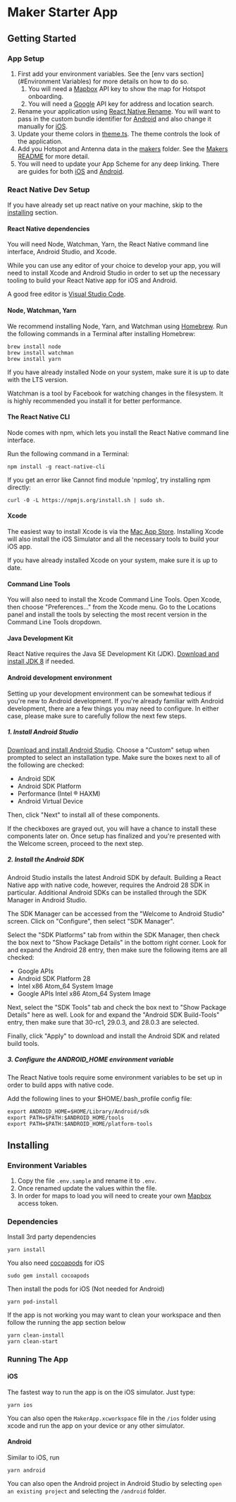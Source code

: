 # Maker Starter App

## Getting Started

### App Setup

1. First add your environment variables. See the [env vars section](#Environment Variables) for more details on how to do so.
   1. You will need a [Mapbox](https://docs.mapbox.com/help/getting-started/access-tokens/) API key to show the map for Hotspot onboarding.
   2. You will need a [Google](https://developers.google.com/maps/documentation/javascript/get-api-key) API key for address and location search.
2. Rename your application using [React Native Rename](https://github.com/junedomingo/react-native-rename). You will want to pass in the custom bundle identifier for [Android](https://developer.android.com/studio/build/configure-app-module#set_the_application_id) and also change it manually for [iOS](https://developer.apple.com/documentation/appstoreconnectapi/bundle_ids).
3. Update your theme colors in [theme.ts](src/theme/theme.ts). The theme controls the look of the application.
4. Add you Hotspot and Antenna data in the [makers](src/makers) folder. See the [Makers README](src/makers/README.md) for more detail.
5. You will need to update your App Scheme for any deep linking. There are guides for both [iOS](https://developer.apple.com/documentation/xcode/defining-a-custom-url-scheme-for-your-app) and [Android](https://developer.android.com/training/app-links/deep-linking).

### React Native Dev Setup

If you have already set up react native on your machine, skip to the [installing](#Installing) section.

#### React Native dependencies

You will need Node, Watchman, Yarn, the React Native command line interface, Android Studio, and Xcode.

While you can use any editor of your choice to develop your app, you will need to install Xcode and Android Studio in order to set up the necessary tooling to build your React Native app for iOS and Android.

A good free editor is [Visual Studio Code](https://code.visualstudio.com/).

#### Node, Watchman, Yarn

We recommend installing Node, Yarn, and Watchman using [Homebrew](http://brew.sh/). Run the following commands in a Terminal after installing Homebrew:

```
brew install node
brew install watchman
brew install yarn
```

If you have already installed Node on your system, make sure it is up to date with the LTS version.

Watchman is a tool by Facebook for watching changes in the filesystem. It is highly recommended you install it for better performance.

#### The React Native CLI

Node comes with npm, which lets you install the React Native command line interface.

Run the following command in a Terminal:

```
npm install -g react-native-cli
```

If you get an error like Cannot find module 'npmlog', try installing npm directly:

```
curl -0 -L https://npmjs.org/install.sh | sudo sh.
```

#### Xcode

The easiest way to install Xcode is via the [Mac App Store](https://itunes.apple.com/us/app/xcode/id497799835?mt=12). Installing Xcode will also install the iOS Simulator and all the necessary tools to build your iOS app.

If you have already installed Xcode on your system, make sure it is up to date.

#### Command Line Tools

You will also need to install the Xcode Command Line Tools. Open Xcode, then choose "Preferences..." from the Xcode menu. Go to the Locations panel and install the tools by selecting the most recent version in the Command Line Tools dropdown.

#### Java Development Kit

React Native requires the Java SE Development Kit (JDK). [Download and install JDK 8](http://www.oracle.com/technetwork/java/javase/downloads/jdk8-downloads-2133151.html) if needed.

#### Android development environment

Setting up your development environment can be somewhat tedious if you're new to Android development. If you're already familiar with Android development, there are a few things you may need to configure. In either case, please make sure to carefully follow the next few steps.

##### 1. Install Android Studio

[Download and install Android Studio](https://developer.android.com/studio/index.html). Choose a "Custom" setup when prompted to select an installation type. Make sure the boxes next to all of the following are checked:

- Android SDK
- Android SDK Platform
- Performance (Intel ® HAXM)
- Android Virtual Device

Then, click "Next" to install all of these components.

If the checkboxes are grayed out, you will have a chance to install these components later on.
Once setup has finalized and you're presented with the Welcome screen, proceed to the next step.

##### 2. Install the Android SDK

Android Studio installs the latest Android SDK by default. Building a React Native app with native code, however, requires the Android 28 SDK in particular. Additional Android SDKs can be installed through the SDK Manager in Android Studio.

The SDK Manager can be accessed from the "Welcome to Android Studio" screen. Click on "Configure", then select "SDK Manager".

Select the "SDK Platforms" tab from within the SDK Manager, then check the box next to "Show Package Details" in the bottom right corner. Look for and expand the Android 28 entry, then make sure the following items are all checked:

- Google APIs
- Android SDK Platform 28
- Intel x86 Atom_64 System Image
- Google APIs Intel x86 Atom_64 System Image

Next, select the "SDK Tools" tab and check the box next to "Show Package Details" here as well. Look for and expand the "Android SDK Build-Tools" entry, then make sure that 30-rc1, 29.0.3, and 28.0.3 are selected.

Finally, click "Apply" to download and install the Android SDK and related build tools.

##### 3. Configure the ANDROID_HOME environment variable

The React Native tools require some environment variables to be set up in order to build apps with native code.

Add the following lines to your \$HOME/.bash_profile config file:

```
export ANDROID_HOME=$HOME/Library/Android/sdk
export PATH=$PATH:$ANDROID_HOME/tools
export PATH=$PATH:$ANDROID_HOME/platform-tools
```

## Installing

### Environment Variables

1. Copy the file `.env.sample` and rename it to `.env`.
2. Once renamed update the values within the file.
3. In order for maps to load you will need to create your own [Mapbox](https://account.mapbox.com) access token.

### Dependencies

Install 3rd party dependencies

```
yarn install
```

You also need [cocoapods](https://cocoapods.org/) for iOS

```
sudo gem install cocoapods
```

Then install the pods for iOS (Not needed for Android)

```
yarn pod-install
```

If the app is not working you may want to clean your workspace and then follow the running the app section below

```
yarn clean-install
yarn clean-start
```

### Running The App

#### iOS

The fastest way to run the app is on the iOS simulator. Just type:

```
yarn ios
```

You can also open the `MakerApp.xcworkspace` file in the `/ios` folder using xcode and run the app on your device or any other simulator.

#### Android

Similar to iOS, run

```
yarn android
```

You can also open the Android project in Android Studio by selecting `open an existing project` and selecting the `/android` folder.
